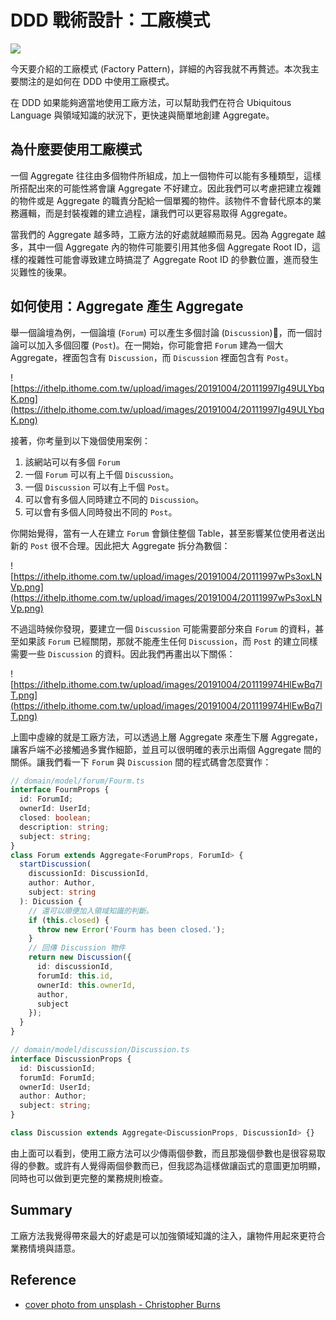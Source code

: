 # DDD 戰術設計：工廠模式

![](https://images.unsplash.com/photo-1504917595217-d4dc5ebe6122?ixlib=rb-1.2.1&ixid=eyJhcHBfaWQiOjEyMDd9&auto=format&fit=crop&w=1050&q=80)

今天要介紹的工廠模式 (Factory Pattern)，詳細的內容我就不再贅述。本次我主要關注的是如何在 DDD 中使用工廠模式。

在 DDD 如果能夠適當地使用工廠方法，可以幫助我們在符合 Ubiquitous Language 與領域知識的狀況下，更快速與簡單地創建 Aggregate。

## 為什麼要使用工廠模式

一個 Aggregate 往往由多個物件所組成，加上一個物件可以能有多種類型，這樣所搭配出來的可能性將會讓 Aggregate 不好建立。因此我們可以考慮把建立複雜的物件或是 Aggregate 的職責分配給一個單獨的物件。該物件不會替代原本的業務邏輯，而是封裝複雜的建立過程，讓我們可以更容易取得 Aggregate。

當我們的 Aggregate 越多時，工廠方法的好處就越顯而易見。因為 Aggregate 越多，其中一個 Aggregate 內的物件可能要引用其他多個 Aggregate Root ID，這樣的複雜性可能會導致建立時搞混了 Aggregate Root ID 的參數位置，進而發生災難性的後果。

## 如何使用：Aggregate 產生 Aggregate

舉一個論壇為例，一個論壇 (`Forum`) 可以產生多個討論 (`Discussion`)，而一個討論可以加入多個回覆 (`Post`)。在一開始，你可能會把 `Forum` 建為一個大 Aggregate，裡面包含有 `Discussion`，而 `Discussion` 裡面包含有 `Post`。

![https://ithelp.ithome.com.tw/upload/images/20191004/20111997Ig49ULYbqK.png](https://ithelp.ithome.com.tw/upload/images/20191004/20111997Ig49ULYbqK.png)

接著，你考量到以下幾個使用案例：

1. 該網站可以有多個 `Forum`
2. 一個 `Forum` 可以有上千個 `Discussion`。
3. 一個 `Discussion` 可以有上千個 `Post`。
4. 可以會有多個人同時建立不同的 `Discussion`。
5. 可以會有多個人同時發出不同的 `Post`。

你開始覺得，當有一人在建立 `Forum` 會鎖住整個 Table，甚至影響某位使用者送出新的 `Post` 很不合理。因此把大 Aggregate 拆分為數個：

![https://ithelp.ithome.com.tw/upload/images/20191004/20111997wPs3oxLNVp.png](https://ithelp.ithome.com.tw/upload/images/20191004/20111997wPs3oxLNVp.png)

不過這時候你發現，要建立一個 `Discussion` 可能需要部分來自 `Forum` 的資料，甚至如果該 `Forum` 已經關閉，那就不能產生任何 `Discussion`，而 `Post` 的建立同樣需要一些 `Discussion` 的資料。因此我們再畫出以下關係：

![https://ithelp.ithome.com.tw/upload/images/20191004/201119974HlEwBq7lT.png](https://ithelp.ithome.com.tw/upload/images/20191004/201119974HlEwBq7lT.png)

上圖中虛線的就是工廠方法，可以透過上層 Aggregate 來產生下層 Aggregate，讓客戶端不必接觸過多實作細節，並且可以很明確的表示出兩個 Aggregate 間的關係。讓我們看一下 `Forum` 與 `Discussion` 間的程式碼會怎麼實作：

```typescript
// domain/model/forum/Fourm.ts
interface FourmProps {
  id: ForumId;
  ownerId: UserId;
  closed: boolean;
  description: string;
  subject: string;
}
class Forum extends Aggregate<ForumProps, ForumId> {
  startDiscussion(
    discussionId: DiscussionId,
    author: Author,
    subject: string
  ): Dicussion {
    // 還可以順便加入領域知識的判斷。
    if (this.closed) {
      throw new Error('Fourm has been closed.');
    }
    // 回傳 Discussion 物件
    return new Discussion({
      id: discussionId,
      forumId: this.id,
      ownerId: this.ownerId,
      author,
      subject
    });
  }
}

// domain/model/discussion/Discussion.ts
interface DiscussionProps {
  id: DiscussionId;
  forumId: ForumId;
  ownerId: UserId;
  author: Author;
  subject: string;
}

class Discussion extends Aggregate<DiscussionProps, DiscussionId> {}
```

由上面可以看到，使用工廠方法可以少傳兩個參數，而且那幾個參數也是很容易取得的參數。或許有人覺得兩個參數而已，但我認為這樣做讓函式的意圖更加明顯，同時也可以做到更完整的業務規則檢查。

## Summary

工廠方法我覺得帶來最大的好處是可以加強領域知識的注入，讓物件用起來更符合業務情境與語意。

## Reference

- [cover photo from unsplash - Christopher Burns](https://unsplash.com/photos/8KfCR12oeUM)
